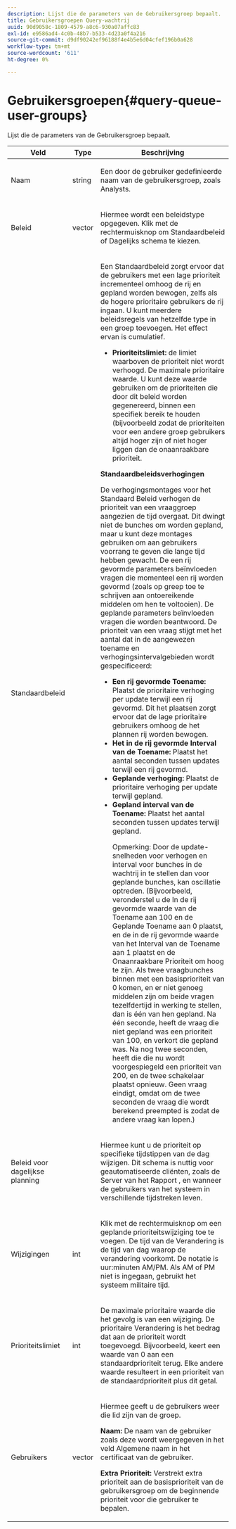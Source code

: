 ```yaml
---
description: Lijst die de parameters van de Gebruikersgroep bepaalt.
title: Gebruikersgroepen Query-wachtrij
uuid: 90d9058c-1809-4579-a8c6-930a07affc83
exl-id: e9586ad4-4c0b-48b7-b533-4d23a0f4a216
source-git-commit: d9df90242ef96188f4e4b5e6d04cfef196b0a628
workflow-type: tm+mt
source-wordcount: '611'
ht-degree: 0%

---
```


# Gebruikersgroepen{#query-queue-user-groups}

Lijst die de parameters van de Gebruikersgroep bepaalt.

<table id="table_670A47E25A7A43F0B599BD7ABB173E69"> 
 <thead> 
  <tr> 
   <th colname="col1" class="entry"> Veld </th> 
   <th colname="col2" class="entry"> Type </th> 
   <th colname="col3" class="entry"> Beschrijving </th> 
  </tr> 
 </thead>
 <tbody> 
  <tr> 
   <td colname="col1"> <p>Naam </p> </td> 
   <td colname="col2"> <p>string </p> </td> 
   <td colname="col3"> <p>Een door de gebruiker gedefinieerde naam van de gebruikersgroep, zoals Analysts. </p> </td> 
  </tr> 
  <tr> 
   <td colname="col1"> <p>Beleid </p> </td> 
   <td colname="col2"> <p>vector </p> </td> 
   <td colname="col3"> <p>Hiermee wordt een beleidstype opgegeven. Klik met de rechtermuisknop om Standaardbeleid of Dagelijks schema te kiezen. </p> </td> 
  </tr> 
  <tr> 
   <td colname="col1"> <p>Standaardbeleid </p> </td> 
   <td colname="col2"> </td> 
   <td colname="col3"> <p>Een Standaardbeleid zorgt ervoor dat de gebruikers met een lage prioriteit incrementeel omhoog de rij en gepland worden bewogen, zelfs als de hogere prioritaire gebruikers de rij ingaan. U kunt meerdere beleidsregels van hetzelfde type in een groep toevoegen. Het effect ervan is cumulatief. 
     <ul id="ul_F7F60D23DC934F61AF2183177A11FA65"> 
      <li id="li_805ED3E740814FAEBFF2B411BAB3D248"><b>Prioriteitslimiet:</b> de limiet waarboven de prioriteit niet wordt verhoogd. De maximale prioritaire waarde. U kunt deze waarde gebruiken om de prioriteiten die door dit beleid worden gegenereerd, binnen een specifiek bereik te houden (bijvoorbeeld zodat de prioriteiten voor een andere groep gebruikers altijd hoger zijn of niet hoger liggen dan de onaanraakbare prioriteit. </li> 
     </ul> </p> <p> <b>Standaardbeleidsverhogingen</b> </p> <p>De verhogingsmontages voor het Standaard Beleid verhogen de prioriteit van een vraaggroep aangezien de tijd overgaat. Dit dwingt niet de bunches om worden gepland, maar u kunt deze montages gebruiken om aan gebruikers voorrang te geven die lange tijd hebben gewacht. De een rij gevormde parameters beïnvloeden vragen die momenteel een rij worden gevormd (zoals op greep toe te schrijven aan ontoereikende middelen om hen te voltooien). De geplande parameters beïnvloeden vragen die worden beantwoord. De prioriteit van een vraag stijgt met het aantal dat in de aangewezen toename en verhogingsintervalgebieden wordt gespecificeerd: 
     <ul id="ul_7A5EE18CE10E4484A203B938525C806C"> 
      <li id="li_4B5CD827AF3848DA811A96C851340518"><b>Een rij gevormde Toename:</b> Plaatst de prioritaire verhoging per update terwijl een rij gevormd. Dit het plaatsen zorgt ervoor dat de lage prioritaire gebruikers omhoog de het plannen rij worden bewogen. </li> 
      <li id="li_91CA798235234A1CAC7AB32A7FB1CE84"><b>Het in de rij gevormde Interval van de Toename:</b> Plaatst het aantal seconden tussen updates terwijl een rij gevormd. </li> 
      <li id="li_079275E21ABA43B796A853624A6BDC29"><b>Geplande verhoging:</b> Plaatst de prioritaire verhoging per update terwijl gepland. </li> 
      <li id="li_3AE2EC3EBE6C4670BA0FA1BBD03FEBBD"><b>Gepland interval van de Toename:</b> Plaatst het aantal seconden tussen updates terwijl gepland. <p> <p>Opmerking:  Door de update-snelheden voor verhogen en interval voor bunches in de wachtrij in te stellen dan voor geplande bunches, kan oscillatie optreden. (Bijvoorbeeld, veronderstel u de In de rij gevormde waarde van de Toename aan 100 en de Geplande Toename aan 0 plaatst, en de in de rij gevormde waarde van het Interval van de Toename aan 1 plaatst en de Onaanraakbare Prioriteit om hoog te zijn. Als twee vraagbunches binnen met een basisprioriteit van 0 komen, en er niet genoeg middelen zijn om beide vragen tezelfdertijd in werking te stellen, dan is één van hen gepland. Na één seconde, heeft de vraag die niet gepland was een prioriteit van 100, en verkort die gepland was. Na nog twee seconden, heeft die die nu wordt voorgespiegeld een prioriteit van 200, en de twee schakelaar plaatst opnieuw. Geen vraag eindigt, omdat om de twee seconden de vraag die wordt berekend preempted is zodat de andere vraag kan lopen.) </p> </p> </li> 
     </ul> </p> </td> 
  </tr> 
  <tr> 
   <td colname="col1"> <p>Beleid voor dagelijkse planning </p> </td> 
   <td colname="col2"> </td> 
   <td colname="col3"> <p>Hiermee kunt u de prioriteit op specifieke tijdstippen van de dag wijzigen. Dit schema is nuttig voor geautomatiseerde cliënten, zoals <span class="wintitle"> de Server van het Rapport </span>, en wanneer de gebruikers van het systeem in verschillende tijdstreken leven. </p> </td> 
  </tr> 
  <tr> 
   <td colname="col1"> <p>Wijzigingen </p> </td> 
   <td colname="col2"> <p>int </p> </td> 
   <td colname="col3"> <p>Klik met de rechtermuisknop om een geplande prioriteitswijziging toe te voegen. De tijd van de Verandering is de tijd van dag waarop de verandering voorkomt. De notatie is uur:minuten AM/PM. Als AM of PM niet is ingegaan, gebruikt het systeem militaire tijd. </p> </td> 
  </tr> 
  <tr> 
   <td colname="col1"> <p>Prioriteitslimiet </p> </td> 
   <td colname="col2"> <p>int </p> </td> 
   <td colname="col3"> <p>De maximale prioritaire waarde die het gevolg is van een wijziging. De prioritaire Verandering is het bedrag dat aan de prioriteit wordt toegevoegd. Bijvoorbeeld, keert een waarde van 0 aan een standaardprioriteit terug. Elke andere waarde resulteert in een prioriteit van de standaardprioriteit plus dit getal. </p> </td> 
  </tr> 
  <tr> 
   <td colname="col1"> <p>Gebruikers </p> </td> 
   <td colname="col2"> <p>vector </p> </td> 
   <td colname="col3"> <p>Hiermee geeft u de gebruikers weer die lid zijn van de groep. </p> <p> <b>Naam:</b> De naam van de gebruiker zoals deze wordt weergegeven in het veld Algemene naam in het certificaat van de gebruiker. </p> <p> <b>Extra Prioriteit:</b> Verstrekt extra prioriteit aan de basisprioriteit van de gebruikersgroep om de beginnende prioriteit voor die gebruiker te bepalen. </p> </td> 
  </tr> 
 </tbody> 
</table>
